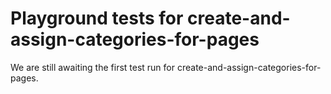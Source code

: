 # Playground tests for create-and-assign-categories-for-pages
We are still awaiting the first test run for create-and-assign-categories-for-pages.

